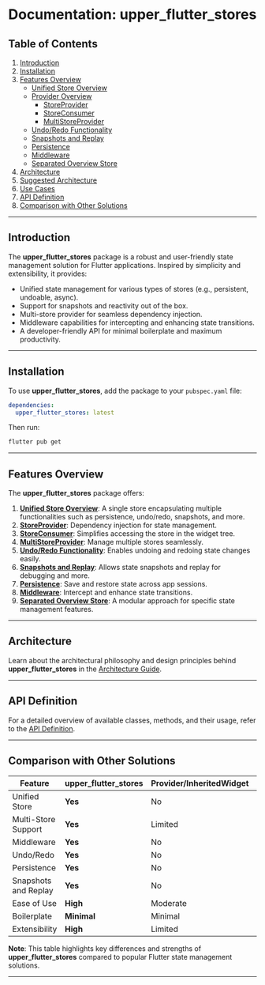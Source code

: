 # Documentation: **upper_flutter_stores**

## Table of Contents

1. [Introduction](#introduction)
2. [Installation](#installation)
3. [Features Overview](#features-overview)
   - [Unified Store Overview](https://github.com/upperdo/upper_flutter_stores/blob/main/docs/UNIFIED_STORE_OVERVIEW.md)
   - [Provider Overview](https://github.com/upperdo/upper_flutter_stores/blob/main/docs/PROVIDER_OVERVIEW.md)
     - [StoreProvider](https://github.com/upperdo/upper_flutter_stores/blob/main/docs/STOREPROVIDER.md)
     - [StoreConsumer](https://github.com/upperdo/upper_flutter_stores/blob/main/docs/STORECONSUMER.md)
     - [MultiStoreProvider](https://github.com/upperdo/upper_flutter_stores/blob/main/docs/MULTISTORE_PROVIDER.md)
   - [Undo/Redo Functionality](https://github.com/upperdo/upper_flutter_stores/blob/main/docs/UNIFIED_UNDO_REDO.md)
   - [Snapshots and Replay](https://github.com/upperdo/upper_flutter_stores/blob/main/docs/UNIFIED_SNAPSHOTS.md)
   - [Persistence](https://github.com/upperdo/upper_flutter_stores/blob/main/docs/UNIFIED_PERSISTENCE.md)
   - [Middleware](https://github.com/upperdo/upper_flutter_stores/blob/main/docs/UNIFIED_MIDDLEWARE.md)
   - [Separated Overview Store](https://github.com/upperdo/upper_flutter_stores/blob/main/docs/SEPARATED_OVERVIEW.md)
4. [Architecture](https://github.com/upperdo/upper_flutter_stores/blob/main/docs/ARCHITECTURE.md)
5. [Suggested Architecture](https://github.com/upperdo/upper_flutter_stores/blob/main/docs/SUGGESTED_ARCHITECTURE.md)
6. [Use Cases](https://github.com/upperdo/upper_flutter_stores/blob/main/docs/USE_CASES.md)
7. [API Definition](https://github.com/upperdo/upper_flutter_stores/blob/main/docs/API_DEFINITION.md)
8. [Comparison with Other Solutions](#comparison-with-other-solutions)
---

## Introduction

The **upper_flutter_stores** package is a robust and user-friendly state management solution for Flutter applications. Inspired by simplicity and extensibility, it provides:

- Unified state management for various types of stores (e.g., persistent, undoable, async).
- Support for snapshots and reactivity out of the box.
- Multi-store provider for seamless dependency injection.
- Middleware capabilities for intercepting and enhancing state transitions.
- A developer-friendly API for minimal boilerplate and maximum productivity.

---

## Installation

To use **upper_flutter_stores**, add the package to your `pubspec.yaml` file:

```yaml
dependencies:
  upper_flutter_stores: latest
```

Then run:

```bash
flutter pub get
```

---

## Features Overview

The **upper_flutter_stores** package offers:

1. **[Unified Store Overview](https://github.com/upperdo/upper_flutter_stores/blob/main/docs/UNIFIED_STORE_OVERVIEW.md)**: A single store encapsulating multiple functionalities such as persistence, undo/redo, snapshots, and more.
2. **[StoreProvider](https://github.com/upperdo/upper_flutter_stores/blob/main/docs/STOREPROVIDER.md)**: Dependency injection for state management.
3. **[StoreConsumer](https://github.com/upperdo/upper_flutter_stores/blob/main/docs/STORECONSUMER.md)**: Simplifies accessing the store in the widget tree.
4. **[MultiStoreProvider](https://github.com/upperdo/upper_flutter_stores/blob/main/docs/MULTISTORE_PROVIDER.md)**: Manage multiple stores seamlessly.
5. **[Undo/Redo Functionality](https://github.com/upperdo/upper_flutter_stores/blob/main/docs/UNIFIED_UNDO_REDO.md)**: Enables undoing and redoing state changes easily.
6. **[Snapshots and Replay](https://github.com/upperdo/upper_flutter_stores/blob/main/docs/UNIFIED_SNAPSHOTS.md)**: Allows state snapshots and replay for debugging and more.
7. **[Persistence](https://github.com/upperdo/upper_flutter_stores/blob/main/docs/UNIFIED_PERSISTENCE.md)**: Save and restore state across app sessions.
8. **[Middleware](https://github.com/upperdo/upper_flutter_stores/blob/main/docs/UNIFIED_MIDDLEWARE.md)**: Intercept and enhance state transitions.
9. **[Separated Overview Store](https://github.com/upperdo/upper_flutter_stores/blob/main/docs/SEPARATED_OVERVIEW.md)**: A modular approach for specific state management features.

---

## Architecture

Learn about the architectural philosophy and design principles behind **upper_flutter_stores** in the [Architecture Guide](https://github.com/upperdo/upper_flutter_stores/blob/main/docs/ARCHITECTURE.md).

---

## API Definition

For a detailed overview of available classes, methods, and their usage, refer to the [API Definition](https://github.com/upperdo/upper_flutter_stores/blob/main/docs/API_DEFINITION.md).

---

## Comparison with Other Solutions

| Feature                          | upper_flutter_stores          | Provider/InheritedWidget | Riverpod                  | Bloc/Cubit                 |
|----------------------------------|--------------------------------|--------------------------|---------------------------|----------------------------|
| Unified Store                    | **Yes**                       | No                       | No                        | No                         |
| Multi-Store Support              | **Yes**                       | Limited                  | **Yes**                   | Limited                    |
| Middleware                       | **Yes**                       | No                       | No                        | Limited                    |
| Undo/Redo                        | **Yes**                       | No                       | No                        | No                         |
| Persistence                      | **Yes**                       | No                       | Limited                   | No                         |
| Snapshots and Replay             | **Yes**                       | No                       | No                        | No                         |
| Ease of Use                      | **High**                      | Moderate                 | High                      | Low                        |
| Boilerplate                      | **Minimal**                   | Minimal                  | Minimal                   | **High**                   |
| Extensibility                    | **High**                      | Limited                  | High                      | Limited                    |

**Note**: This table highlights key differences and strengths of **upper_flutter_stores** compared to popular Flutter state management solutions.

---
